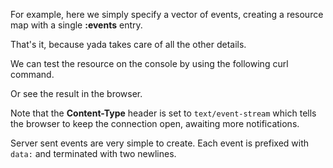 For example, here we simply specify a vector of events, creating a resource map with a single __:events__ entry.

<handler/>

That's it, because yada takes care of all the other details.

We can test the resource on the console by using the following curl command.

<curl/>

Or see the result in the browser.

<response/>

Note that the __Content-Type__ header is set to `text/event-stream` which tells the browser to keep the connection open, awaiting more notifications.

Server sent events are very simple to create. Each event is prefixed with `data:` and terminated with two newlines.
